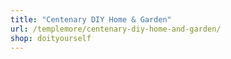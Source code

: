```yaml
---
title: "Centenary DIY Home & Garden"
url: /templemore/centenary-diy-home-and-garden/
shop: doityourself
---
```


